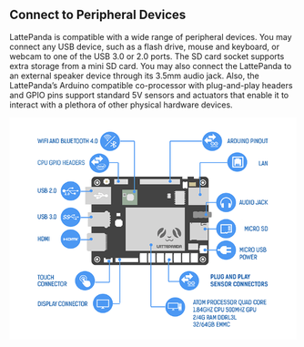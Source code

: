 ## Connect to Peripheral Devices

LattePanda is compatible with a wide range of peripheral devices. You may connect any USB device, such as a flash drive, mouse and keyboard, or webcam to one of the USB 3.0 or 2.0 ports. The SD card socket supports extra storage from a mini SD card. You may also connect the LattePanda to an external speaker device through its 3.5mm audio jack. Also, the LattePanda’s Arduino compatible co-processor with plug-and-play headers and GPIO pins support standard 5V sensors and actuators that enable it to interact with a plethora of other physical hardware devices.

![](../../assets/images/LP%20V1/V1_Power/connect_to_peripherals.webp)

